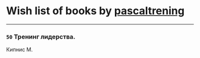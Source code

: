 # Wish list of books by [pascaltrening](https://www.facebook.com/app_scoped_user_id/1168869274/)
---

### `50` Тренинг лидерства.
Кипнис М.

